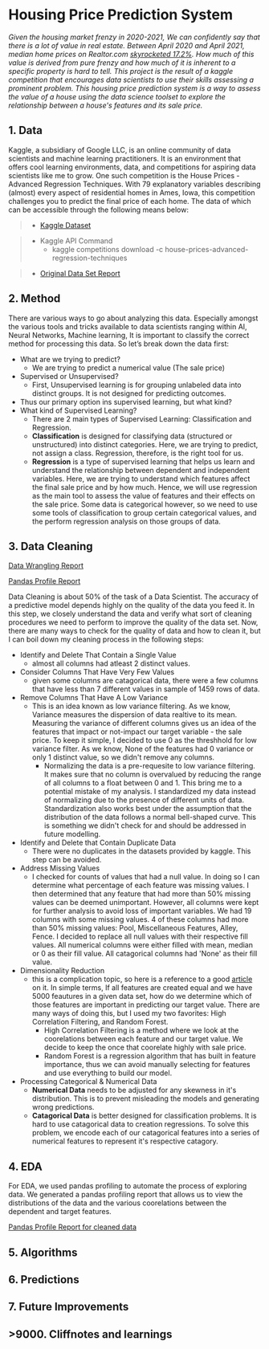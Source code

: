 # Housing Price Prediction System
*Given the housing market frenzy in 2020-2021, We can confidently say that there is a lot of value in real estate.  Between April 2020 and April 2021, median home prices on Realtor.com [skyrocketed 17.2%](https://fortune.com/2021/09/21/home-prices-forecast-models-2022-predictions/). How much of this value is derived from pure frenzy and how much of it is inherent to a specific property is hard to tell. This project is the result of a kaggle competition that encourages data scientists to use their skills assessing a prominent problem. This housing price prediction system is a way to assess the value of a house using the data science toolset to explore the relationship between a house's features and its sale price.*

## 1. Data

Kaggle, a subsidiary of Google LLC, is an online community of data scientists and machine learning practitioners. It is an environment that offers cool learning environments, data, and competitions for aspiring data scientists like me to grow. One such competition is the House Prices - Advanced Regression Techniques. With 79 explanatory variables describing (almost) every aspect of residential homes in Ames, Iowa, this competition challenges you to predict the final price of each home. The data of which can be accessible through the following means below:

> - [Kaggle Dataset](https://www.kaggle.com/c/house-prices-advanced-regression-techniques/data)

> - Kaggle API Command
 >   - kaggle competitions download -c house-prices-advanced-regression-techniques

> - [Original Data Set Report](http://jse.amstat.org/v19n3/decock.pdf)


## 2. Method

There are various ways to go about analyzing this data. Especially amongst the various tools and tricks available to data scientists ranging within AI, Neural Networks, Machine learning, It is important to classify the correct method for processing this data. So let’s break down the data first:

- What are we trying to predict?
  - We are trying to predict a numerical value (The sale price)
- Supervised or Unsupervised?
  - First, Unsupervised learning is for grouping unlabeled data into distinct groups. It is not designed for predicting outcomes. 
 - Thus our primary option ins supervised learning, but what kind?
- What kind of Supervised Learning?
  - There are 2 main types of Supervised Learning: Classification and Regression.
   - **Classification** is designed for classifying data (structured or unstructured) into distinct categories. Here, we are trying to predict, not assign a class. Regression, therefore, is the right tool for us.
   - **Regression** is a type of supervised learning that helps us learn and understand the relationship between dependent and independent variables. Here, we are trying to understand which features affect the final sale price and by how much. Hence, we will use regression as the main tool to assess the value of features and their effects on the sale price. Some data is categorical however, so we need to use some tools of classification to group certain categorical values, and the perform regression analysis on those groups of data. 

## 3. Data Cleaning 

[Data Wrangling Report](https://github.com/SwechaKranthi/DataScience-Capstone2-HousingPrices/blob/main/Notebooks/Housing_DataWrangling.ipynb)

[Pandas Profile Report](https://github.com/SwechaKranthi/DataScience-Capstone2-HousingPrices/blob/main/Reports/Housing_Data_Report.html)


Data Cleaning is about 50% of the task of a Data Scientist. The accuracy of a predictive model depends highly on the quality of the data you feed it. In this step, we closely understand the data and verify what sort of cleaning procedures we need to perform to improve the quality of the data set. Now, there are many ways to check for the quality of data and how to clean it, but I can boil down my cleaning process in the following steps:

- Identify and Delete That Contain a Single Value
  - almost all columns had atleast 2 distinct values. 
- Consider Columns That Have Very Few Values
  - given some columns are catagorical data, there were a few columns that have less than 7 different values in sample of 1459 rows of data. 
- Remove Columns That Have A Low Variance
  - This is an idea known as low variance filtering. As we know, Variance measures the dispersion of data realtive to its mean. Measuring the variance of different columns gives us an idea of the features that impact or not-impact our target variable - the sale price. To keep it simple, I decided to use 0 as the threshhold for low variance filter. As we know, None of the features had 0 variance or only 1 distinct value, so we didn't remove any columns. 
    - Normalizing the data is a pre-requesite to low variance filtering. It makes sure that no column is overvalued by reducing the range of all columns to a float between 0 and 1. This bring me to a potential mistake of my analysis. I standardized my data instead of normalizing due to the presence of different units of data. Standardization also works best under the assumption that the distribution of the data follows a normal bell-shaped curve. This is something we didn't check for and should be addressed in future modelling. 
- Identify and Delete that Contain Duplicate Data
  - There were no duplicates in the datasets provided by kaggle. This step can be avoided. 
- Address Missing Values 
  - I checked for counts of values that had a null value. In doing so I can determine what percentage of each feature was missing values. I then determined that any feature that had more than 50% missing values can be deemed unimportant. However, all columns were kept for further analysis to avoid loss of important variables.  We had 19 columns with some missing values. 4 of these columns had more than 50% missing values: Pool, Miscellaneous Features, Alley, Fence. I decided to replace all null values with their respective fill values. All numerical columns were either filled with mean, median or 0 as their fill value. All catagorical columns had 'None' as their fill value. 
- Dimensionality Reduction
  - this is a complication topic, so here is a reference to a good [article](https://www.analyticsvidhya.com/blog/2018/08/dimensionality-reduction-techniques-python/) on it. In simple terms, If all features are created equal and we have 5000 feautures in a given data set, how do we determine which of those features are important in predicting our target value. There are many ways of doing this, but I used my two favorites: High Correlation Filtering, and Random Forest. 
    - High Correlation Filtering is a method where we look at the coorelations between each feature and our target value. We decide to keep the once that coorelate highly with sale price. 
    - Random Forest is a regression algorithm that has built in feature importance, thus we can avoid manually selecting for features and use everything to build our model. 
- Processing Categorical & Numerical Data
  - **Numerical Data** needs to be adjusted for any skewness in it's distribution. This is to prevent misleading the models and generating wrong predictions. 
  - **Catagorical Data** is better designed for classification problems. It is hard to use catagorical data to creation regressions. To solve this problem, we encode each of our catagorical features into a series of numerical features to represent it's respective catagory. 

## 4. EDA

 For EDA, we used pandas profiling to automate the process of exploring data. We generated a pandas profiling report that allows us to view the distributions of the data and the various coorelations between the dependent and target features. 
 
 [Pandas Profile Report for cleaned data](https://github.com/SwechaKranthi/DataScience-Capstone2-HousingPrices/blob/main/Reports/Housing_Data_Report_CleanedData.html)


## 5. Algorithms

## 6. Predictions

## 7. Future Improvements

## >9000. Cliffnotes and learnings
